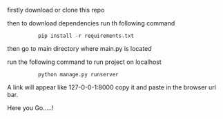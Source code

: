 firstly download or clone this repo

then to download dependencies run th following command

              pip install -r requirements.txt
              
then go to main directory where main.py is located

run the following command to run project on localhost
              
              python manage.py runserver

A link will appear like 127-0-0-1:8000 copy it and paste in the browser url bar.

Here you Go.....!
